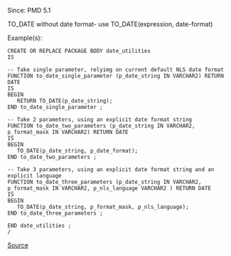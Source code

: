 Since: PMD 5.1

TO_DATE without date format- use TO_DATE(expression, date-format)

Example(s):
```
CREATE OR REPLACE PACKAGE BODY date_utilities
IS
 
-- Take single parameter, relyimg on current default NLS date format 
FUNCTION to_date_single_parameter (p_date_string IN VARCHAR2) RETURN DATE
IS
BEGIN
   RETURN TO_DATE(p_date_string); 
END to_date_single_parameter ;

-- Take 2 parameters, using an explicit date format string  
FUNCTION to_date_two_parameters (p_date_string IN VARCHAR2, p_format_mask IN VARCHAR2) RETURN DATE
IS
BEGIN
   TO_DATE(p_date_string, p_date_format); 
END to_date_two_parameters ;

-- Take 3 parameters, using an explicit date format string and an explicit language    
FUNCTION to_date_three_parameters (p_date_string IN VARCHAR2, p_format_mask IN VARCHAR2, p_nls_language VARCHAR2 ) RETURN DATE
IS
BEGIN
   TO_DATE(p_date_string, p_format_mask, p_nls_language); 
END to_date_three_parameters ;

END date_utilities ;
/
```

[Source](https://pmd.github.io/pmd-5.6.1/pmd-plsql/rules/plsql/dates.html#TO_DATEWithoutDateFormat)
